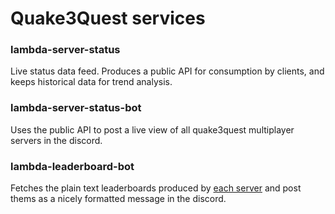 # Quake3Quest services

### lambda-server-status

Live status data feed. Produces a public API for consumption by clients, and keeps historical data for trend analysis.

### lambda-server-status-bot

Uses the public API to post a live view of all quake3quest multiplayer servers in the discord.

### lambda-leaderboard-bot

Fetches the plain text leaderboards produced by
[each server](https://github.com/ceno/Quake3Quest-servers/blob/main/scripts/leaderboard/leaderboard.sh)
and post thems as a nicely formatted message in the discord.